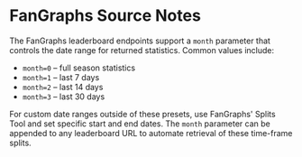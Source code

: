 # FanGraphs Source Notes

The FanGraphs leaderboard endpoints support a ``month`` parameter that controls
the date range for returned statistics.  Common values include:

- ``month=0`` – full season statistics
- ``month=1`` – last 7 days
- ``month=2`` – last 14 days
- ``month=3`` – last 30 days

For custom date ranges outside of these presets, use FanGraphs' Splits Tool and
set specific start and end dates.  The ``month`` parameter can be appended to
any leaderboard URL to automate retrieval of these time-frame splits.

